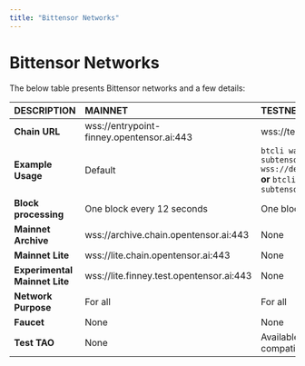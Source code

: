 ```yaml
---
title: "Bittensor Networks"
---
```


# Bittensor Networks

The below table presents Bittensor networks and a few details:

| DESCRIPTION          | MAINNET                                   | TESTNET                                                                                                                                            | DEVNET                                                                                  |
|:---------------------|:------------------------------------------|:---------------------------------------------------------------------------------------------------------------------------------------------------|:----------------------------------------------------------------------------------------|
| **Chain URL**        | wss://entrypoint-finney.opentensor.ai:443 | wss://test.finney.opentensor.ai:443                                                                                                                | wss://dev.chain.opentensor.ai:443                                                       |
| **Example Usage**    | Default                                   | `btcli wallet swap_hotkey --subtensor.chain_endpoint wss://dev.chain.opentensor.ai:443` **or** `btcli wallet swap_hotkey --subtensor.network test` | `btcli wallet swap_hotkey --subtensor.chain_endpoint wss://dev.chain.opentensor.ai:443` |
| **Block processing** | One block every 12 seconds                | One block every 12 seconds                                                                                                                         | One block every 12 seconds                                                              |
| **Mainnet Archive**  | wss://archive.chain.opentensor.ai:443     | None                                                                                                                                               | None                                                                                    |
| **Mainnet Lite**     | wss://lite.chain.opentensor.ai:443        | None                                                                                                                                               | None                                                                                    |
| **Experimental Mainnet Lite**     | wss://lite.finney.test.opentensor.ai:443        | None                                                                                                                                               | None                                                                                    |
| **Network Purpose**  | For all                                   | For all                                                                                                                                            | **For OTF-internal development only**                                                   |
| **Faucet**           | None                                      | None                                                                                                                                               | Available on internal project-basis                                                     |
| **Test TAO**         | None                                      | Available on request (not compatible with devnet test TAO)                                                                                         | Available internally on request (not compatible with testnet test TAO)                  |


